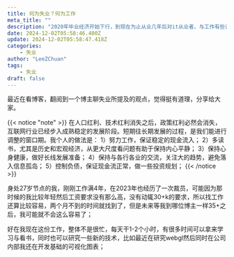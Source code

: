```yaml
---
title: 何为失业？何为工作
meta_title: ""
description: "2020年毕业经济开始下行，到现在为止从业几年后对it从业者，与工作有些许感悟"
date: 2024-12-02T05:58:46.400Z
update: 2024-12-02T05:58:47.418Z
categories:
    - 失业
author: "LeeZChuan"
tags:
    - 失业
draft: false
---
```



最近在看博客，翻阅到一个博主聊失业所提及的观点，觉得挺有道理，分享给大家。

{{< notice "note" >}}
在人口红利、技术红利消失之后，政策红利必然会消失，互联网行业已经步入成熟稳定的发展阶段。短期往长期发展的过程，是我们能进行调整的窗口期。我个人的做法是：
1）努力工作，保证稳定的现金流入；
2）多读书，尤其是历史和宏观经济，从更大尺度看问题有助于保持内心平静；
3）保持心身健康，做好长线发展准备；
4）保持与各行各业的交流，关注大的趋势，避免落入信息孤岛；
5）控制负债，保证现金流正常，做一些投资规划；
{{< /notice >}}

身处27岁节点的我，刚刚工作满4年，在2023年也经历了一次裁员，可能因为那时候的我比较年轻然后工资要求没有那么高，没有动辄30+k的要求，所以找工作还算比较容易，两个月不到的时间就找到了，但是未来等我到哪位博主一样35+之后，我可能就不会这么容易了；

好在我现在这份工作，整体不是很忙，每天干1-2个小时，有很多时间可以拿来学习与看书，同时也可以研究一些新的技术，比如最近在研究webgl然后同时在公司内部我还在开发基础的可视化图表；



